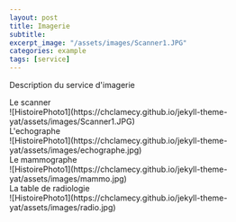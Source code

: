 ```yaml
---
layout: post
title: Imagerie
subtitle:
excerpt_image: "/assets/images/Scanner1.JPG"
categories: example
tags: [service]
---
```


Description du service d'imagerie

<figcaption>Le scanner</figcaption>
![HistoirePhoto1](https://chclamecy.github.io/jekyll-theme-yat/assets/images/Scanner1.JPG)


<figcaption>L'echographe</figcaption>
![HistoirePhoto1](https://chclamecy.github.io/jekyll-theme-yat/assets/images/echographe.jpg)


<figcaption>Le mammographe</figcaption>
![HistoirePhoto1](https://chclamecy.github.io/jekyll-theme-yat/assets/images/mammo.jpg)


<figcaption>La table de radiologie</figcaption>
![HistoirePhoto1](https://chclamecy.github.io/jekyll-theme-yat/assets/images/radio.jpg)
